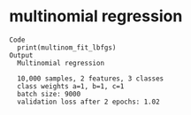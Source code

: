 # multinomial regression

    Code
      print(multinom_fit_lbfgs)
    Output
      Multinomial regression
      
      10,000 samples, 2 features, 3 classes 
      class weights a=1, b=1, c=1 
      batch size: 9000 
      validation loss after 2 epochs: 1.02 

